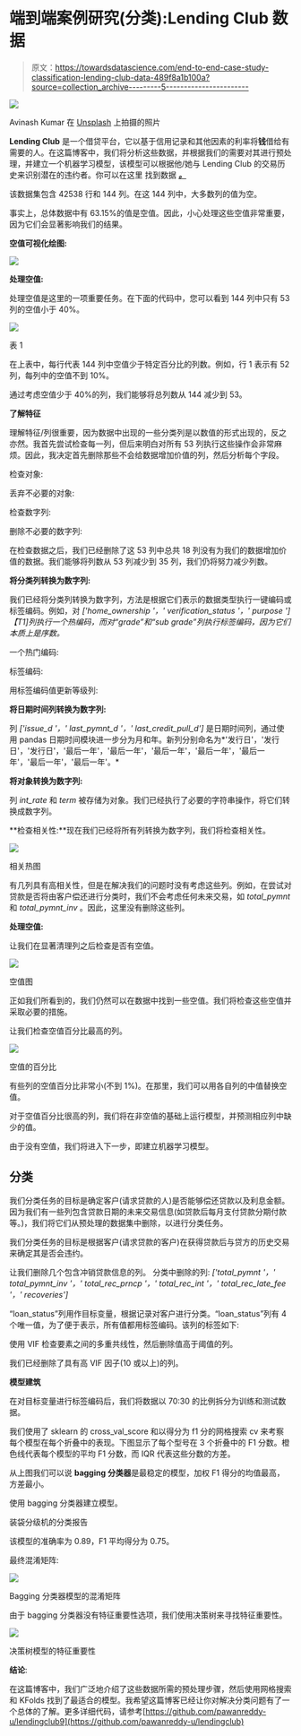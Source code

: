 # 端到端案例研究(分类):Lending Club 数据

> 原文：<https://towardsdatascience.com/end-to-end-case-study-classification-lending-club-data-489f8a1b100a?source=collection_archive---------5----------------------->

![](img/1637dac221dd944ce4561cb1ae2c6760.png)

Avinash Kumar 在 [Unsplash](https://unsplash.com?utm_source=medium&utm_medium=referral) 上拍摄的照片

**Lending Club** 是一个借贷平台，它以基于信用记录和其他因素的利率将**钱**借给有需要的人。在这篇博客中，我们将分析这些数据，并根据我们的需要对其进行预处理，并建立一个机器学习模型，该模型可以根据他/她与 Lending Club 的交易历史来识别潜在的违约者。你可以在这里 找到数据 [***。***](https://drive.google.com/drive/folders/1A74WpM8ayIfvzfrkFRFzFyBh27djL4YE?usp=sharing)

该数据集包含 42538 行和 144 列。在这 144 列中，大多数列的值为空。

事实上，总体数据中有 63.15%的值是空值。因此，小心处理这些空值非常重要，因为它们会显著影响我们的结果。

**空值可视化绘图:**

![](img/b9f7a1c9e4bf2e926a9478626f88f921.png)

**处理空值:**

处理空值是这里的一项重要任务。在下面的代码中，您可以看到 144 列中只有 53 列的空值小于 40%。

![](img/2276db390e5466c172bfea6064531620.png)

表 1

在上表中，每行代表 144 列中空值少于特定百分比的列数。例如，行 1 表示有 52 列，每列中的空值不到 10%。

通过考虑空值少于 40%的列，我们能够将总列数从 144 减少到 53。

**了解特征**

理解特征/列很重要，因为数据中出现的一些分类列是以数值的形式出现的，反之亦然。我首先尝试检查每一列，但后来明白对所有 53 列执行这些操作会非常麻烦。因此，我决定首先删除那些不会给数据增加价值的列，然后分析每个字段。

检查对象:

丢弃不必要的对象:

检查数字列:

删除不必要的数字列:

在检查数据之后，我们已经删除了这 53 列中总共 18 列没有为我们的数据增加价值的数据。我们能够将列数从 53 列减少到 35 列，我们仍将努力减少列数。

**将分类列转换为数字列:**

我们已经将分类列转换为数字列，方法是根据它们表示的数据类型执行一键编码或标签编码。例如，对 *['home_ownership '，' verification_status '，' purpose ']【T1]列执行一个热编码，而对“grade”和“sub grade”列执行标签编码，因为它们本质上是序数。*

一个热门编码:

标签编码:

用标签编码值更新等级列:

**将日期时间列转换为数字列:**

列 *['issue_d '，' last_pymnt_d '，' last_credit_pull_d']* 是日期时间列，通过使用 pandas 日期时间模块进一步分为月和年。新列分别命名为*'发行日'，'发行日'，'发行日'，'最后一年'，'最后一年'，'最后一年'，'最后一年'，'最后一年'，'最后一年'，'最后一年'。*

**将对象转换为数字列:**

列 *int_rate* 和 *term* 被存储为对象。我们已经执行了必要的字符串操作，将它们转换成数字列。

**检查相关性:**现在我们已经将所有列转换为数字列，我们将检查相关性。

![](img/d79d384c94543831a6b52c13ae15687d.png)

相关热图

有几列具有高相关性，但是在解决我们的问题时没有考虑这些列。例如，在尝试对贷款是否将由客户偿还进行分类时，我们不会考虑任何未来交易，如 *total_pymnt* 和 *total_pymnt_inv* 。因此，这里没有删除这些列。

**处理空值:**

让我们在显著清理列之后检查是否有空值。

![](img/da0e22c24edf454b7a6006903da73e57.png)

空值图

正如我们所看到的，我们仍然可以在数据中找到一些空值。我们将检查这些空值并采取必要的措施。

让我们检查空值百分比最高的列。

![](img/46b22c35bcde25d83924c21e76b3ffd1.png)

空值的百分比

有些列的空值百分比非常小(不到 1%)。在那里，我们可以用各自列的中值替换空值。

对于空值百分比很高的列，我们将在非空值的基础上运行模型，并预测相应列中缺少的值。

由于没有空值，我们将进入下一步，即建立机器学习模型。

## 分类

我们分类任务的目标是确定客户(请求贷款的人)是否能够偿还贷款以及利息金额。因为我们有一些列包含贷款日期的未来交易信息(如贷款后每月支付贷款分期付款等。)，我们将它们从预处理的数据集中删除，以进行分类任务。

我们分类任务的目标是根据客户(请求贷款的客户)在获得贷款后与贷方的历史交易来确定其是否会违约。

让我们删除几个包含冲销贷款信息的列。
分类中删除的列:
*['total_pymnt '，' total_pymnt_inv '，' total_rec_prncp '，' total_rec_int '，' total_rec_late_fee '，' recoveries']*

“loan_status”列用作目标变量，根据记录对客户进行分类。“loan_status”列有 4 个唯一值，为了便于表示，所有值都用标签编码。该列的标签如下:

使用 VIF 检查要素之间的多重共线性，然后删除值高于阈值的列。

我们已经删除了具有高 VIF 因子(10 或以上)的列。

**模型建筑**

在对目标变量进行标签编码后，我们将数据以 70:30 的比例拆分为训练和测试数据。

我们使用了 sklearn 的 cross_val_score 和以得分为 f1 分的网格搜索 cv 来考察每个模型在每个折叠中的表现。下图显示了每个型号在 3 个折叠中的 F1 分数。橙色线代表每个模型的平均 F1 分数，而 IQR 代表这些分数的方差。

从上图我们可以说 **bagging 分类器**是最稳定的模型，加权 F1 得分的均值最高，方差最小。

使用 bagging 分类器建立模型。

装袋分级机的分类报告

该模型的准确率为 0.89，F1 平均得分为 0.75。

最终混淆矩阵:

![](img/241bed96a85238bb5206abe62b7198ed.png)

Bagging 分类器模型的混淆矩阵

由于 bagging 分类器没有特征重要性选项，我们使用决策树来寻找特征重要性。

![](img/ec5d76fef5bbd58bc248023e3a57b5c9.png)

决策树模型的特征重要性

**结论**:

在这篇博客中，我们广泛地介绍了这些数据所需的预处理步骤，然后使用网格搜索和 KFolds 找到了最适合的模型。我希望这篇博客已经让你对解决分类问题有了一个总体的了解。更多详细代码，请参考[https://github.com/pawanreddy-u/lendingclub9](https://github.com/pawanreddy-u/lendingclub)
